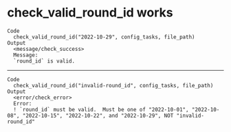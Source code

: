 # check_valid_round_id works

    Code
      check_valid_round_id("2022-10-29", config_tasks, file_path)
    Output
      <message/check_success>
      Message:
      `round_id` is valid.

---

    Code
      check_valid_round_id("invalid-round_id", config_tasks, file_path)
    Output
      <error/check_error>
      Error:
      ! `round_id` must be valid.  Must be one of "2022-10-01", "2022-10-08", "2022-10-15", "2022-10-22", and "2022-10-29", NOT "invalid-round_id"

